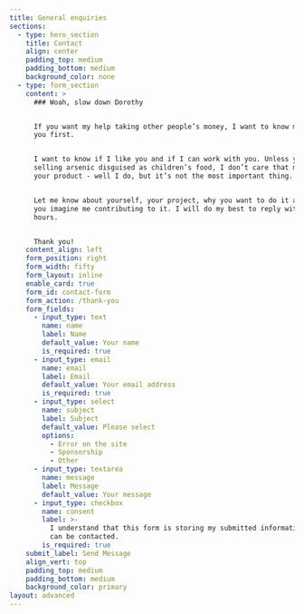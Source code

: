 ```yaml
---
title: General enquiries
sections:
  - type: hero_section
    title: Contact
    align: center
    padding_top: medium
    padding_bottom: medium
    background_color: none
  - type: form_section
    content: >
      ### Woah, slow down Dorothy


      If you want my help taking other people’s money, I want to know more about
      you first.


      I want to know if I like you and if I can work with you. Unless you’re
      selling arsenic disguised as children’s food, I don’t care that much about
      your product - well I do, but it’s not the most important thing.


      Let me know about yourself, your project, why you want to do it and how
      you imagine me contributing to it. I will do my best to reply within 48
      hours.


      Thank you!
    content_align: left
    form_position: right
    form_width: fifty
    form_layout: inline
    enable_card: true
    form_id: contact-form
    form_action: /thank-you
    form_fields:
      - input_type: text
        name: name
        label: Name
        default_value: Your name
        is_required: true
      - input_type: email
        name: email
        label: Email
        default_value: Your email address
        is_required: true
      - input_type: select
        name: subject
        label: Subject
        default_value: Please select
        options:
          - Error on the site
          - Sponsorship
          - Other
      - input_type: textarea
        name: message
        label: Message
        default_value: Your message
      - input_type: checkbox
        name: consent
        label: >-
          I understand that this form is storing my submitted information so I
          can be contacted.
        is_required: true
    submit_label: Send Message
    align_vert: top
    padding_top: medium
    padding_bottom: medium
    background_color: primary
layout: advanced
---
```

